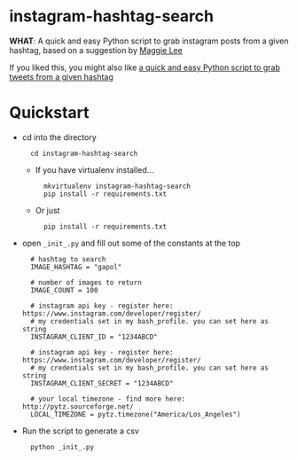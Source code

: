 instagram-hashtag-search
========================

**WHAT**: A quick and easy Python script to grab instagram posts from a given hashtag, based on a suggestion by [Maggie Lee](https://twitter.com/maggie_a_lee)

If you liked this, you might also like [a quick and easy Python script to grab tweets from a given hashtag]()

Quickstart
==========

* cd into the directory

        cd instagram-hashtag-search

    * If you have virtualenv installed...

            mkvirtualenv instagram-hashtag-search
            pip install -r requirements.txt

    * Or just

            pip install -r requirements.txt

* open ```_init_.py``` and fill out some of the constants at the top

        # hashtag to search
        IMAGE_HASHTAG = "gapol"

        # number of images to return
        IMAGE_COUNT = 100

        # instagram api key - register here: https://www.instagram.com/developer/register/
        # my credentials set in my bash_profile. you can set here as string
        INSTAGRAM_CLIENT_ID = "1234ABCD"

        # instagram api key - register here: https://www.instagram.com/developer/register/
        # my credentials set in my bash_profile. you can set here as string
        INSTAGRAM_CLIENT_SECRET = "1234ABCD"

        # your local timezone - find more here: http://pytz.sourceforge.net/
        LOCAL_TIMEZONE = pytz.timezone("America/Los_Angeles")

* Run the script to generate a csv

        python _init_.py
